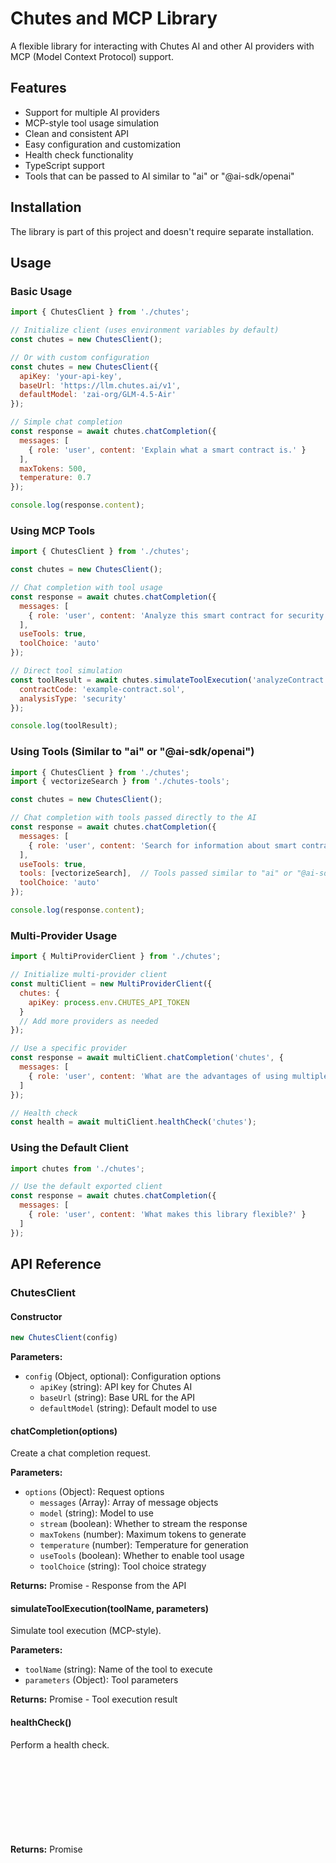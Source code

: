 # Chutes and MCP Library

A flexible library for interacting with Chutes AI and other AI providers with MCP (Model Context Protocol) support.

## Features

- Support for multiple AI providers
- MCP-style tool usage simulation
- Clean and consistent API
- Easy configuration and customization
- Health check functionality
- TypeScript support
- Tools that can be passed to AI similar to "ai" or "@ai-sdk/openai"

## Installation

The library is part of this project and doesn't require separate installation.

## Usage

### Basic Usage

```javascript
import { ChutesClient } from './chutes';

// Initialize client (uses environment variables by default)
const chutes = new ChutesClient();

// Or with custom configuration
const chutes = new ChutesClient({
  apiKey: 'your-api-key',
  baseUrl: 'https://llm.chutes.ai/v1',
  defaultModel: 'zai-org/GLM-4.5-Air'
});

// Simple chat completion
const response = await chutes.chatCompletion({
  messages: [
    { role: 'user', content: 'Explain what a smart contract is.' }
  ],
  maxTokens: 500,
  temperature: 0.7
});

console.log(response.content);
```

### Using MCP Tools

```javascript
import { ChutesClient } from './chutes';

const chutes = new ChutesClient();

// Chat completion with tool usage
const response = await chutes.chatCompletion({
  messages: [
    { role: 'user', content: 'Analyze this smart contract for security issues.' }
  ],
  useTools: true,
  toolChoice: 'auto'
});

// Direct tool simulation
const toolResult = await chutes.simulateToolExecution('analyzeContract', {
  contractCode: 'example-contract.sol',
  analysisType: 'security'
});

console.log(toolResult);
```

### Using Tools (Similar to "ai" or "@ai-sdk/openai")

```javascript
import { ChutesClient } from './chutes';
import { vectorizeSearch } from './chutes-tools';

const chutes = new ChutesClient();

// Chat completion with tools passed directly to the AI
const response = await chutes.chatCompletion({
  messages: [
    { role: 'user', content: 'Search for information about smart contract vulnerabilities' }
  ],
  useTools: true,
  tools: [vectorizeSearch],  // Tools passed similar to "ai" or "@ai-sdk/openai"
  toolChoice: 'auto'
});

console.log(response.content);
```

### Multi-Provider Usage

```javascript
import { MultiProviderClient } from './chutes';

// Initialize multi-provider client
const multiClient = new MultiProviderClient({
  chutes: {
    apiKey: process.env.CHUTES_API_TOKEN
  }
  // Add more providers as needed
});

// Use a specific provider
const response = await multiClient.chatCompletion('chutes', {
  messages: [
    { role: 'user', content: 'What are the advantages of using multiple AI providers?' }
  ]
});

// Health check
const health = await multiClient.healthCheck('chutes');
```

### Using the Default Client

```javascript
import chutes from './chutes';

// Use the default exported client
const response = await chutes.chatCompletion({
  messages: [
    { role: 'user', content: 'What makes this library flexible?' }
  ]
});
```

## API Reference

### ChutesClient

#### Constructor

```javascript
new ChutesClient(config)
```

**Parameters:**
- `config` (Object, optional): Configuration options
  - `apiKey` (string): API key for Chutes AI
  - `baseUrl` (string): Base URL for the API
  - `defaultModel` (string): Default model to use

#### chatCompletion(options)

Create a chat completion request.

**Parameters:**
- `options` (Object): Request options
  - `messages` (Array): Array of message objects
  - `model` (string): Model to use
  - `stream` (boolean): Whether to stream the response
  - `maxTokens` (number): Maximum tokens to generate
  - `temperature` (number): Temperature for generation
  - `useTools` (boolean): Whether to enable tool usage
  - `toolChoice` (string): Tool choice strategy

**Returns:** Promise<Object> - Response from the API

#### simulateToolExecution(toolName, parameters)

Simulate tool execution (MCP-style).

**Parameters:**
- `toolName` (string): Name of the tool to execute
- `parameters` (Object): Tool parameters

**Returns:** Promise<Object> - Tool execution result

#### healthCheck()

Perform a health check.

**Returns:** Promise<Object> - Health status

### MultiProviderClient

#### Constructor

```javascript
new MultiProviderClient(providers)
```

**Parameters:**
- `providers` (Object): Provider configurations

#### addProvider(name, config)

Add a provider.

**Parameters:**
- `name` (string): Provider name
- `config` (Object): Provider configuration

#### getProvider(name)

Get a provider by name.

**Parameters:**
- `name` (string): Provider name

**Returns:** Object - Provider client

#### chatCompletion(providerName, options)

Execute a chat completion with a specific provider.

**Parameters:**
- `providerName` (string): Provider name
- `options` (Object): Request options

**Returns:** Promise<Object> - Response from the provider

#### healthCheck(providerName)

Execute a health check on a provider.

**Parameters:**
- `providerName` (string): Provider name

**Returns:** Promise<Object> - Health status

## Environment Variables

- `CHUTES_API_TOKEN`: API token for Chutes AI

## Examples

See `chutes.example.js` for more detailed examples of how to use the library.

## Available Tools

### vectorizeSearch

Search for relevant information using vector similarity search.

**Usage:**
```javascript
import { vectorizeSearch } from './chutes-tools';

const result = await vectorizeSearch({
  query: 'smart contract security best practices',
  top_k: 3
});
```

**Parameters:**
- `query` (string): The search query
- `top_k` (number, optional): Number of top results to return (default: 3)

## Testing

See `chutes.test.js` for test examples.

## License

MIT
